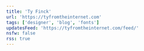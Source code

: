 ```yaml
---
title: 'Ty Finck'
url: 'https://tyfromtheinternet.com'
tags: ['designer', 'blog', 'fonts']
updatesFeed: 'https://tyfromtheinternet.com/feed/'
nsfw: false
rss: true
---
```

